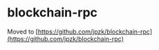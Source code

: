 # blockchain-rpc

Moved to [https://github.com/jpzk/blockchain-rpc](https://github.com/jpzk/blockchain-rpc)
